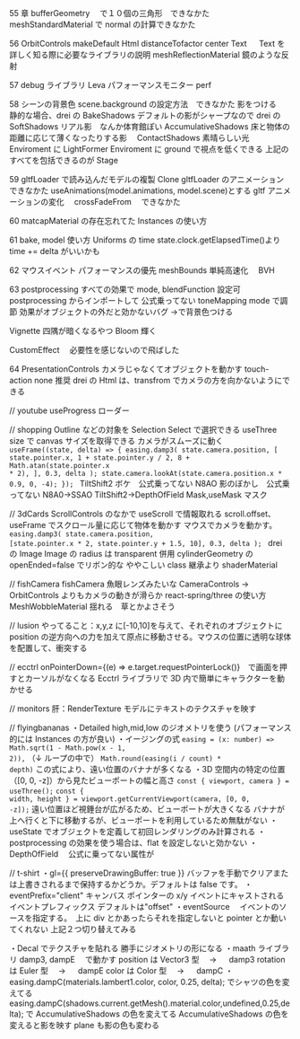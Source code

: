 55 章
bufferGeometry 　で１０個の三角形　できなかた
meshStandardMaterial で normal の計算できなかた

56
OrbitControls makeDefault
Html distanceTofactor center
Text 　 Text を詳しく知る際に必要なライブラリの説明
meshReflectionMaterial 鏡のような反射

57
debug ライブラリ Leva
パフォーマンスモニター perf

58
シーンの背景色 scene.background の設定方法　できなかた
影をつける　静的な場合、drei の BakeShadows
デフォルトの影がシャープなので drei の SoftShadows
リアル影　なんか体育館ぽい AccumulativeShadows
床と物体の距離に応じて薄くなったりする影　 ContactShadows
素晴らしい光　 Enviroment に LightFormer
Enviroment に ground で視点を低くできる
上記のすべてを包括できるのが Stage

59
gltfLoader で読み込んだモデルの複製 Clone
gltfLoader のアニメーション　できなかた
useAnimations(model.animations, model.scene)とする
gltf アニメーションの変化　 crossFadeFrom 　できなかた

60
matcapMaterial の存在忘れてた
Instances の使い方

61
bake, model 使い方
Uniforms の time state.clock.getElapsedTime()より time += delta がいいかも

62
マウスイベント
パフォーマンスの優先 meshBounds
単純高速化　 BVH

63
postprocessing
すべての効果で mode, blendFunction 設定可 postprocessing からインポートして 公式乗ってない
toneMapping mode で調節
効果がオブジェクトの外だと効かないバグ →<color>で背景色つける

Vignette 四隅が暗くなるやつ
Bloom 輝く

CustomEffect 　必要性を感じないので飛ばした

64
PresentationControls カメラじゃなくてオブジェクトを動かす
touch-action none 推奨
drei の Html は、transfrom でカメラの方を向かないようにできる

// youtube
useProgress ローダー

// shopping
Outline などの対象を Selection Select で選択できる
useThree size で canvas サイズを取得できる
カメラがスムーズに動く
<code>
useFrame((state, delta) => {
easing.damp3(
state.camera.position,
[
state.pointer.x,
1 + state.pointer.y / 2,
8 + Math.atan(state.pointer.x * 2),
],
0.3,
delta
);
state.camera.lookAt(state.camera.position.x \* 0.9, 0, -4);
});
</code>
TiltShift2 ボケ　公式乗ってない
N8AO 影のぼかし　公式乗ってない
N8A0→SSAO
TiltShift2→DepthOfField
Mask,useMask マスク

// 3dCards
ScrollControls のなかで useScroll で情報取れる scroll.offset、useFrame でスクロール量に応じて物体を動かす
マウスでカメラを動かす。
<code>
easing.damp3(
state.camera.position,
[state.pointer.x * 2, state.pointer.y + 1.5, 10],
0.3,
delta
);
</code>
drei の Image
Image の radius は transparent 併用
cylinderGeometry の openEnded=false でリボン的な
ややこしい class 継承より shaderMaterial

// fishCamera
fishCamera 魚眼レンズみたいな
CameraControls → OrbitControls よりもカメラの動きが滑らか
react-spring/three の使い方
MeshWobbleMaterial 揺れる　草とかよさそう

// lusion
やってること：x,y,z に[-10,10]を与えて、それぞれのオブジェクトに position の逆方向への力を加えて原点に移動させる。マウスの位置に透明な球体を配置して、衝突する

// ecctrl
onPointerDown={(e) => e.target.requestPointerLock()}　で画面を押すとカーソルがなくなる
Ecctrl ライブラリで 3D 内で簡単にキャラクターを動かせる

// monitors
肝：RenderTexture モデルにテキストのテクスチャを映す

// flyingbananas
・Detailed high,mid,low のジオメトリを使う
(パフォーマンス的には Instances の方が良い)
・イージングの式
<code>easing = (x: number) => Math.sqrt(1 - Math.pow(x - 1, 2)),</code>
（↓ ループの中で）
<code>Math.round(easing(i / count) \* depth)</code>
この式により、遠い位置のバナナが多くなる
・3D 空間内の特定の位置（[0, 0, -z]）から見たビューポートの幅と高さ
<code>const { viewport, camera } = useThree();</code>
<code>const { width, height } = viewport.getCurrentViewport(camera, [0, 0, -z]);</code>
遠い位置ほど視錘台が広がるため、ビューポートが大きくなる
バナナが上へ行くと下に移動するが、ビューポートを利用しているため無駄がない
・useState でオブジェクトを定義して初回レンダリングのみ計算される
・postprocessing の効果を使う場合は、flat を設定しないと効かない
・DepthOfField 　公式に乗ってない属性が

// t-shirt
・gl={{ preserveDrawingBuffer: true }}
バッファを手動でクリアまたは上書きされるまで保持するかどうか。デフォルトは false です。
・eventPrefix="client"
キャンバス ポインターの x/y イベントにキャストされるイベントプレフィックス デフォルトは"offset"
・eventSource 　イベントのソースを指定する。　上に div とかあったらそれを指定しないと pointer とか動いてくれない
上記２つ切り替えてみる

・Decal でテクスチャを貼れる 勝手にジオメトリの形になる
・maath ライブラリ damp3, dampE 　で動かす
position は Vector3 型　 → 　 damp3
rotation は Euler 型　 → 　 dampE
color は Color 型　 → 　 dampC
・easing.dampC(materials.lambert1.color, color, 0.25, delta); でシャツの色を変えてる
easing.dampC(shadows.current.getMesh().material.color,undefined,0.25,delta); で AccumulativeShadows の色を変えてる AccumulativeShadows の色を変えると影を映す plane も影の色も変わる
